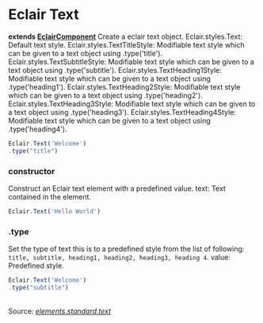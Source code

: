 # Eclair Text
__extends [EclairComponent](https://github.com/SamGarlick/Eclair/tree/main/src/elements/component.js)__
Create a eclair text object.
Eclair.styles.Text: Default text style.
Eclair.styles.TextTitleStyle: Modifiable text style which can be given to a text object using .type('title').
Eclair.styles.TextSubtitleStyle: Modifiable text style which can be given to a text object using .type('subtitle').
Eclair.styles.TextHeading1Style: Modifiable text style which can be given to a text object using .type('heading1').
Eclair.styles.TextHeading2Style: Modifiable text style which can be given to a text object using .type('heading2').
Eclair.styles.TextHeading3Style: Modifiable text style which can be given to a text object using .type('heading3').
Eclair.styles.TextHeading4Style: Modifiable text style which can be given to a text object using .type('heading4').
```javascript
Eclair.Text('Welcome')
.type("title")
```
### constructor
Construct an Eclair text element with a predefined value.
text: Text contained in the element.
```javascript
Eclair.Text('Hello World')
```
### .type
Set the type of text this is to a predefined style from the list of following: `title, subtitle, heading1, heading2, heading3, heading 4`. 
value: Predefined style.
```javascript
Eclair.Text('Welcome')
.type("subtitle")
```
<br/>Source: [_elements.standard.text_](https://github.com/SamGarlick/Eclair/tree/main/src/elements/standard/text.js)